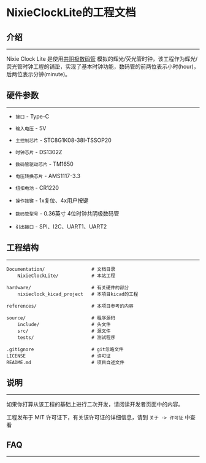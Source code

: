 # NixieClockLite的工程文档

## 介绍

------
Nixie Clock Lite 是使用[共阴极数码管](https://baike.baidu.com/item/%E5%85%B1%E9%98%B4%E6%9E%81%E6%95%B0%E7%A0%81%E7%AE%A1/18884048?fr=aladdin)
模拟的辉光/荧光管时钟，该工程作为辉光/荧光管时钟工程的铺垫，实现了基本时钟功能，数码管的前两位表示小时(hour)，后两位表示分钟(minute)。


## 硬件参数
------
* `接口` - Type-C

* `输入电压` - 5V

* `主控制芯片` - STC8G1K08-38I-TSSOP20

* `时钟芯片` - DS1302Z

* `数码管驱动芯片` - TM1650

* `电压转换芯片` - AMS1117-3.3

* `纽扣电池` - CR1220

* `操作按键` - 1x复位、4x用户按键

* `数码管型号` - 0.36英寸 4位时钟共阴极数码管

* `引出接口` - SPI、I2C、UART1、UART2


## 工程结构
------
    Documentation/                 # 文档目录
        NixieClockLite/            # 本站工程
        
    hardware/                      # 有关硬件的部分
        nixieclock_kicad_project   # 本项目kicad的工程

    references/                    # 本项目参考的内容

    source/                        # 程序源码
        include/                   # 头文件
        src/                       # 源文件
        tests/                     # 测试程序

    .gitignore                     # git忽略文件
    LICENSE                        # 许可证
    README.md                      # 项目自述文件

## 说明
------
如果你打算从该工程的基础上进行二次开发，请阅读开发者页面中的内容。

工程发布于 MIT 许可证下，有关该许可证的详细信息，请到 `关于 -> 许可证` 中查看

## FAQ
------